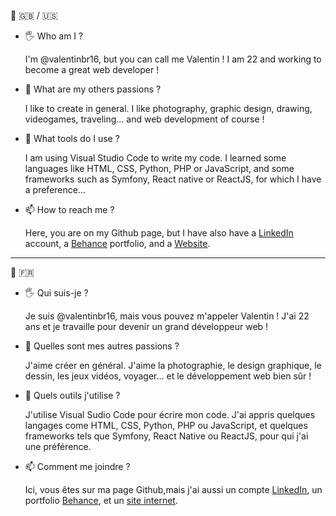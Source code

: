 :speech_balloon:     :gb: / :us:
- :raised_hand_with_fingers_splayed: Who am I ?
    
     I'm @valentinbr16, but you can call me Valentin ! I am 22 and working to become a great web developer !

- 👀 What are my others passions ?
     
     I like to create in general. I like photography, graphic design, drawing, videogames, traveling... and web development of course !
     
- :toolbox: What tools do I use ?
     
     I am using Visual Studio Code to write my code. I learned some languages like HTML, CSS, Python, PHP or JavaScript, and some frameworks such as Symfony, React native or ReactJS, for which I have a preference...

- 📫 How to reach me ?
     
     Here, you are on my Github page, but I have also have a [LinkedIn](https://www.linkedin.com/in/valentin-bruniau-aa0981209/) account, a [Behance](https://www.behance.net/bruniauv) portfolio, and a [Website](https://valentin-bruniau-danma.netlify.app/index.html).

______________________________________________________________________________________________
:speech_balloon:      :fr:		
- :raised_hand_with_fingers_splayed: Qui suis-je ?

     Je suis @valentinbr16, mais vous pouvez m'appeler Valentin ! J'ai 22 ans et je travaille pour devenir un grand développeur web !

- 👀 Quelles sont mes autres passions ?
     
     J'aime créer en général. J'aime la photographie, le design graphique, le dessin, les jeux vidéos, voyager... et le développement web bien sûr !
     
- :toolbox: Quels outils j'utilise ?

     J'utilise Visual Sudio Code pour écrire mon code. J'ai appris quelques langages come HTML, CSS, Python, PHP ou JavaScript, et quelques frameworks tels que Symfony, React Native ou ReactJS, pour qui j'ai une préférence.
     
- 📫 Comment me joindre ?
     
     Ici, vous êtes sur ma page Github,mais j'ai aussi un compte [LinkedIn](https://www.linkedin.com/in/valentin-bruniau-aa0981209/), un portfolio [Behance](https://www.behance.net/bruniauv), et un [site internet](https://valentin-bruniau-danma.netlify.app/index.html).
     
